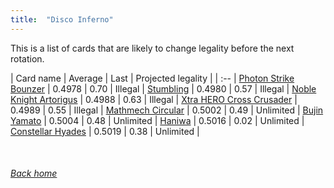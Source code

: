 ```yaml
---
title:  "Disco Inferno"
---
```


This is a list of cards that are likely to change legality before the next rotation.

| Card name | Average | Last | Projected legality |
| :-- |
[Photon Strike Bounzer](https://db.ygoprodeck.com/card/?search=Photon%20Strike%20Bounzer) | 0.4978 | 0.70 | Illegal |
[Stumbling](https://db.ygoprodeck.com/card/?search=Stumbling) | 0.4980 | 0.57 | Illegal |
[Noble Knight Artorigus](https://db.ygoprodeck.com/card/?search=Noble%20Knight%20Artorigus) | 0.4988 | 0.63 | Illegal |
[Xtra HERO Cross Crusader](https://db.ygoprodeck.com/card/?search=Xtra%20HERO%20Cross%20Crusader) | 0.4989 | 0.55 | Illegal |
[Mathmech Circular](https://db.ygoprodeck.com/card/?search=Mathmech%20Circular) | 0.5002 | 0.49 | Unlimited |
[Bujin Yamato](https://db.ygoprodeck.com/card/?search=Bujin%20Yamato) | 0.5004 | 0.48 | Unlimited |
[Haniwa](https://db.ygoprodeck.com/card/?search=Haniwa) | 0.5016 | 0.02 | Unlimited |
[Constellar Hyades](https://db.ygoprodeck.com/card/?search=Constellar%20Hyades) | 0.5019 | 0.38 | Unlimited |

<br>

###### [Back home](index)
